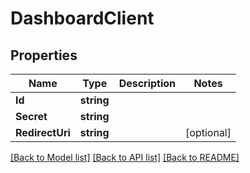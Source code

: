 # DashboardClient

## Properties

Name | Type | Description | Notes
------------ | ------------- | ------------- | -------------
**Id** | **string** |  | 
**Secret** | **string** |  | 
**RedirectUri** | **string** |  | [optional] 

[[Back to Model list]](../README.md#documentation-for-models) [[Back to API list]](../README.md#documentation-for-api-endpoints) [[Back to README]](../README.md)


